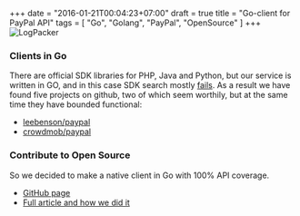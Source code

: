 +++
date = "2016-01-21T00:04:23+07:00"
draft = true
title = "Go-client for PayPal API"
tags = [ "Go", "Golang", "PayPal", "OpenSource" ]
+++
![LogPacker](https://logpacker.com/img/blog_go-sm-2.png)
<!--more-->
### Clients in Go

There are official SDK libraries for PHP, Java and Python, but our service is written in GO, and in this case SDK search mostly [fails](https://github.com/search?q=paypal+golang "GitHub"). As a result we have found five projects on github, two of which seem worthily, but at the same time they have bounded functional:

* [leebenson/paypal](https://github.com/leebenson/paypal "leebenson/paypal")
* [crowdmob/paypal](https://github.com/crowdmob/paypal "crowdmob/paypal")

### Contribute to Open Source

So we decided to make a native client in Go with 100% API coverage.

* [GitHub page](https://github.com/logpacker/PayPal-Go-SDK "GitHub")
* [Full article and how we did it](https://logpacker.com/blog/go-client-for-paypal-sdk?utm_source=pliutau "LogPacker")

